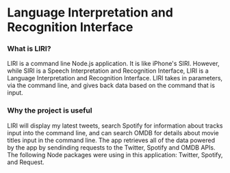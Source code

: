 # Language Interpretation and Recognition Interface

### What is LIRI?
LIRI is a command line Node.js application. It is like iPhone's SIRI. However, while SIRI is a Speech Interpretation and Recognition Interface, LIRI is a Language Interpretation and Recognition Interface. LIRI takes in parameters, via the command line, and gives back data based on the command that is input.

### Why the project is useful
LIRI will display my latest tweets, search Spotify for information about tracks input into the command line, and can search OMDB for details about movie titles input in the command line. The app retrieves all of the data powered by the app by sendinding requests to the Twitter, Spotify and OMDB APIs. The following Node packages were using in this application: Twitter, Spotify, and Request.